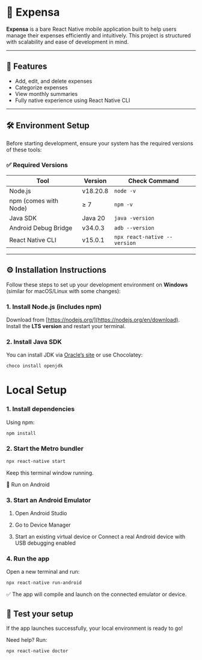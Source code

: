 # 📱 Expensa

**Expensa** is a bare React Native mobile application built to help users manage their expenses efficiently and intuitively. This project is structured with scalability and ease of development in mind.

---

## 🚀 Features

- Add, edit, and delete expenses
- Categorize expenses
- View monthly summaries
- Fully native experience using React Native CLI

---

## 🛠️ Environment Setup

Before starting development, ensure your system has the required versions of these tools:

### ✅ Required Versions

| Tool                     | Version         | Check Command                         |
|--------------------------|------------------|----------------------------------------|
| Node.js                  | v18.20.8         | `node -v`                              |
| npm (comes with Node)    | ≥ 7              | `npm -v`                               |
| Java SDK                 | Java 20          | `java -version`                        |
| Android Debug Bridge     | v34.0.3          | `adb --version`                        |
| React Native CLI         | v15.0.1          | `npx react-native --version`          |

---

## ⚙️ Installation Instructions

Follow these steps to set up your development environment on **Windows** (similar for macOS/Linux with some changes):

### 1. **Install Node.js (includes npm)**

Download from [https://nodejs.org/](https://nodejs.org/en/download).  
Install the **LTS version** and restart your terminal.

### 2. **Install Java SDK**

You can install JDK via [Oracle’s site](https://www.oracle.com/java/technologies/javase/jdk20-archive-downloads.html) or use Chocolatey:

```bash
choco install openjdk
```

# Local Setup

### 1. Install dependencies
Using npm:

```bash
npm install
```

### 2. Start the Metro bundler
```bash
npx react-native start
```
Keep this terminal window running.

📱 Run on Android
### 3. Start an Android Emulator
1. Open Android Studio

2. Go to Device Manager

3. Start an existing virtual device
or
Connect a real Android device with USB debugging enabled

### 4. Run the app
Open a new terminal and run:

```bash
npx react-native run-android
```
✅ The app will compile and launch on the connected emulator or device.

## 🧪 Test your setup
If the app launches successfully, your local environment is ready to go!

Need help? Run:

```bash
npx react-native doctor
```
